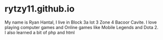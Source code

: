 # rytzy11.github.io
My name is Ryan Hantal, I live in Block 3a lot 3 Zone 4 Bacoor Cavite. I love playing computer games and Online games like Mobile Legends and Dota 2. I also learned a bit of php and html
